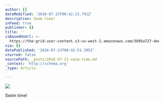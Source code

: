 ```yaml
---
author: []
dateModified: '2016-07-23T00:42:23.791Z'
description: Swim time!
inFeed: true
publisher: {}
title: ''
isBasedOnUrl: >-
  https://the-grid-user-content.s3-us-west-2.amazonaws.com/3895a727-4ee6-4411-84e4-a8cf65dcaa7f.jpg
via: {}
datePublished: '2016-07-23T00:42:51.395Z'
starred: false
sourcePath: _posts/2016-07-23-swim-time.md
_context: 'http://schema.org'
_type: Article

---
```

![](https://the-grid-user-content.s3-us-west-2.amazonaws.com/3895a727-4ee6-4411-84e4-a8cf65dcaa7f.jpg)

Swim time!